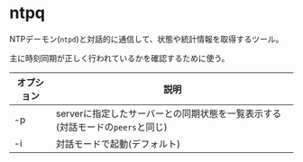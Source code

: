 # ntpq

NTPデーモン(`ntpd`)と対話的に通信して、状態や統計情報を取得するツール。

主に時刻同期が正しく行われているかを確認するために使う。

| オプション | 説明                                                                          |
|------------|-------------------------------------------------------------------------------|
| -p         | serverに指定したサーバーとの同期状態を一覧表示する(対話モードの`peers`と同じ) |
| -i         | 対話モードで起動(デフォルト)                                                  |

